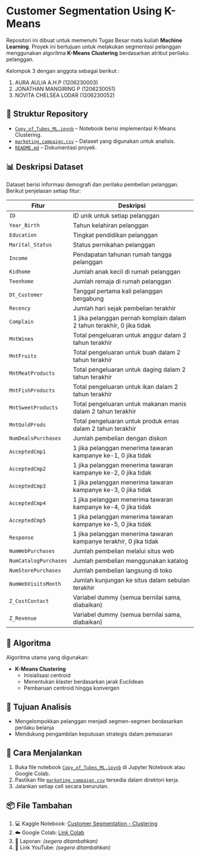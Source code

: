 # Customer Segmentation Using K-Means

Repositori ini dibuat untuk memenuhi Tugas Besar mata kuliah **Machine Learning**. Proyek ini bertujuan untuk melakukan segmentasi pelanggan menggunakan algoritma **K-Means Clustering** berdasarkan atribut perilaku pelanggan.

Kelompok 3 dengan anggota sebagai berikut : 
1. AURA AULIA A.H.P 		(1206230003)
2. JONATHAN MANGIRING P	(1206230051)
3. NOVITA CHELSEA LODAR	(1206230052)

## 📁 Struktur Repository

- [`Copy_of_Tubes_ML.ipynb`](https://github.com/auraauliaan/Customer-Segmentation-Using-K-Means/blob/main/Copy_of_Tubes_ML.ipynb) – Notebook berisi implementasi K-Means Clustering.
- [`marketing_campaign.csv`](https://github.com/auraauliaan/Customer-Segmentation-Using-K-Means/blob/main/marketing_campaign.csv) – Dataset yang digunakan untuk analisis.
- [`README.md`](https://github.com/auraauliaan/Customer-Segmentation-Using-K-Means/blob/main/README.md) – Dokumentasi proyek.

## 📊 Deskripsi Dataset

Dataset berisi informasi demografi dan perilaku pembelian pelanggan. Berikut penjelasan setiap fitur:

| **Fitur**               | **Deskripsi**                                                                 |
|------------------------|-------------------------------------------------------------------------------|
| `ID`                   | ID unik untuk setiap pelanggan                                                |
| `Year_Birth`           | Tahun kelahiran pelanggan                                                     |
| `Education`            | Tingkat pendidikan pelanggan                                                  |
| `Marital_Status`       | Status pernikahan pelanggan                                                   |
| `Income`               | Pendapatan tahunan rumah tangga pelanggan                                     |
| `Kidhome`              | Jumlah anak kecil di rumah pelanggan                                          |
| `Teenhome`             | Jumlah remaja di rumah pelanggan                                              |
| `Dt_Customer`          | Tanggal pertama kali pelanggan bergabung                                      |
| `Recency`              | Jumlah hari sejak pembelian terakhir                                          |
| `Complain`             | 1 jika pelanggan pernah komplain dalam 2 tahun terakhir, 0 jika tidak         |
| `MntWines`             | Total pengeluaran untuk anggur dalam 2 tahun terakhir                         |
| `MntFruits`            | Total pengeluaran untuk buah dalam 2 tahun terakhir                           |
| `MntMeatProducts`      | Total pengeluaran untuk daging dalam 2 tahun terakhir                         |
| `MntFishProducts`      | Total pengeluaran untuk ikan dalam 2 tahun terakhir                           |
| `MntSweetProducts`     | Total pengeluaran untuk makanan manis dalam 2 tahun terakhir                  |
| `MntGoldProds`         | Total pengeluaran untuk produk emas dalam 2 tahun terakhir                    |
| `NumDealsPurchases`    | Jumlah pembelian dengan diskon                                                |
| `AcceptedCmp1`         | 1 jika pelanggan menerima tawaran kampanye ke-1, 0 jika tidak                 |
| `AcceptedCmp2`         | 1 jika pelanggan menerima tawaran kampanye ke-2, 0 jika tidak                 |
| `AcceptedCmp3`         | 1 jika pelanggan menerima tawaran kampanye ke-3, 0 jika tidak                 |
| `AcceptedCmp4`         | 1 jika pelanggan menerima tawaran kampanye ke-4, 0 jika tidak                 |
| `AcceptedCmp5`         | 1 jika pelanggan menerima tawaran kampanye ke-5, 0 jika tidak                 |
| `Response`             | 1 jika pelanggan menerima tawaran kampanye terakhir, 0 jika tidak            |
| `NumWebPurchases`      | Jumlah pembelian melalui situs web                                           |
| `NumCatalogPurchases`  | Jumlah pembelian menggunakan katalog                                          |
| `NumStorePurchases`    | Jumlah pembelian langsung di toko                                             |
| `NumWebVisitsMonth`    | Jumlah kunjungan ke situs dalam sebulan terakhir                              |
| `Z_CostContact`        | Variabel dummy (semua bernilai sama, diabaikan)                              |
| `Z_Revenue`            | Variabel dummy (semua bernilai sama, diabaikan)                              |

## 🧠 Algoritma

Algoritma utama yang digunakan:
- **K-Means Clustering**
  - Inisialisasi centroid
  - Menentukan klaster berdasarkan jarak Euclidean
  - Pembaruan centroid hingga konvergen

## 🎯 Tujuan Analisis

- Mengelompokkan pelanggan menjadi segmen-segmen berdasarkan perilaku belanja
- Mendukung pengambilan keputusan strategis dalam pemasaran

## 🚀 Cara Menjalankan

1. Buka file notebook [`Copy_of_Tubes_ML.ipynb`](https://github.com/auraauliaan/Customer-Segmentation-Using-K-Means/blob/main/Copy_of_Tubes_ML.ipynb) di Jupyter Notebook atau Google Colab.
2. Pastikan file [`marketing_campaign.csv`](https://github.com/auraauliaan/Customer-Segmentation-Using-K-Means/blob/main/marketing_campaign.csv) tersedia dalam direktori kerja.
3. Jalankan setiap cell secara berurutan.

## 📦 File Tambahan

1. 💻 Kaggle Notebook: [Customer Segmentation - Clustering](https://www.kaggle.com/code/karnikakapoor/customer-segmentation-clustering/input)  
2. ☁️ Google Colab: [Link Colab](https://colab.research.google.com/drive/1fH8XSXyUS_8t71VUiP7RHPAcswP1QC6Z#scrollTo=jaglmAG8w6j7)  
3. 📄 Laporan: *(segera ditambahkan)*  
4. 🎥 Link YouTube: *(segera ditambahkan)*  
